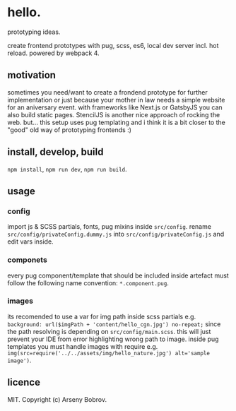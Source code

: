 # hello.
prototyping ideas.

create frontend prototypes with pug, scss, es6, local dev server incl. hot reload. powered by webpack 4.

## motivation
sometimes you need/want to create a frondend prototype for further implementation or just because your mother in law needs a simple website for an aniversary event.
with frameworks like Next.js or GatsbyJS you can also build static pages. StencilJS is another nice approach of rocking the web. but...
this setup uses pug templating and i think it is a bit closer to the "good" old way of prototyping frontends :)

## install, develop, build
```npm install```, ```npm run dev```, ```npm run build```.

## usage
### config
import js & SCSS partials, fonts, pug mixins inside ```src/config```.
rename ```src/config/privateConfig.dummy.js``` into ```src/config/privateConfig.js``` and edit vars inside.

### componets
every pug component/template that should be included inside artefact must follow the following name convention:
```*.component.pug```.

### images
its recomended to use a var for img path inside scss partials e.g. ```background: url($imgPath + 'content/hello_cgn.jpg') no-repeat;``` since
the path resolving is depending on ```src/config/main.scss```. this will just prevent your IDE from error highlighting wrong path to image.
inside pug templates you must handle images with require e.g. ```img(src=require('../../assets/img/hello_nature.jpg') alt='sample image')```.

## licence
MIT. Copyright (c) Arseny Bobrov.